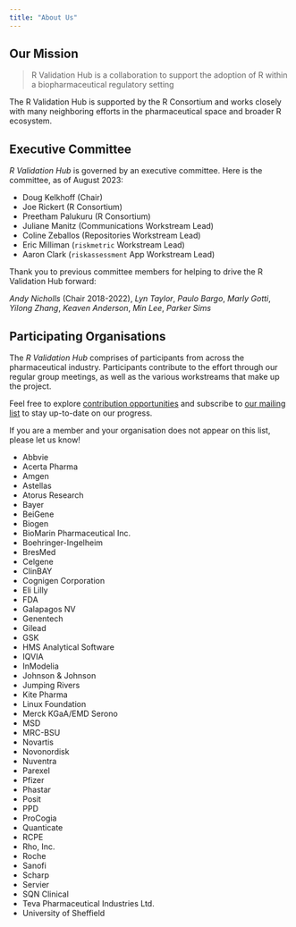 ```yaml
---
title: "About Us"
---
```


## Our Mission 

> R Validation Hub is a collaboration to support the adoption of R within a
> biopharmaceutical regulatory setting

The R Validation Hub is supported by the R Consortium and works closely with
many neighboring efforts in the pharmaceutical space and broader R ecosystem.

## Executive Committee

*R Validation Hub* is governed by an executive committee. Here is the committee,
as of August 2023:

* Doug Kelkhoff (Chair)
* Joe Rickert (R Consortium)
* Preetham Palukuru (R Consortium)
* Juliane Manitz (Communications Workstream Lead)
* Coline Zeballos (Repositories Workstream Lead)
* Eric Milliman (`riskmetric` Workstream Lead)
* Aaron Clark (`riskassessment` App Workstream Lead)

Thank you to previous committee members for helping to drive the R Validation
Hub forward:

_Andy Nicholls_ (Chair 2018-2022), _Lyn Taylor_, _Paulo Bargo_, _Marly Gotti_,
_Yilong Zhang_, _Keaven Anderson_, _Min Lee_, _Parker Sims_

## Participating Organisations

The *R Validation Hub* comprises of participants from across the pharmaceutical
industry. Participants contribute to the effort through our regular group
meetings, as well as the various workstreams that make up the project. 

Feel free to explore [contribution opportunities](/contribute) and subscribe to 
[our mailing list](https://lists.r-consortium.org/g/RConsortium-Validation-Hub/) 
to stay up-to-date on our progress.

If you are a member and your organisation does not appear on this list, please let us know!

* Abbvie 
* Acerta Pharma 
* Amgen 
* Astellas 
* Atorus Research
* Bayer 
* BeiGene 
* Biogen
* BioMarin Pharmaceutical Inc. 
* Boehringer-Ingelheim 
* BresMed  
* Celgene 
* ClinBAY
* Cognigen Corporation 
* Eli Lilly 
* FDA 
* Galapagos NV 
* Genentech 
* Gilead 
* GSK 
* HMS Analytical Software 
* IQVIA 
* InModelia 
* Johnson & Johnson
* Jumping Rivers 
* Kite Pharma 
* Linux Foundation 
* Merck KGaA/EMD Serono
* MSD 
* MRC-BSU
* Novartis 
* Novonordisk 
* Nuventra 
* Parexel
* Pfizer 
* Phastar
* Posit
* PPD
* ProCogia
* Quanticate 
* RCPE 
* Rho, Inc. 
* Roche 
* Sanofi 
* Scharp
* Servier
* SQN Clinical 
* Teva Pharmaceutical Industries Ltd. 
* University of Sheffield 
